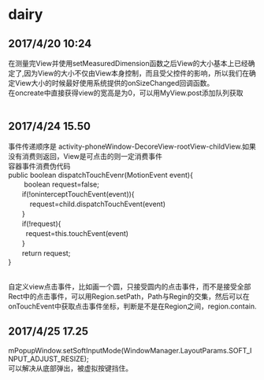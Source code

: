 # dairy<br>
## 2017/4/20 10:24<br>
在测量完View并使用setMeasuredDimension函数之后View的大小基本上已经确定了,因为View的大小不仅由View本身控制，而且受父控件的影响，所以我们在确定View大小的时候最好使用系统提供的onSizeChanged回调函数。<br>
在oncreate中直接获得view的宽高是为0，可以用MyView.post添加队列获取<br><br>
## 2017/4/24 15.50<br>
事件传递顺序是 activity-phoneWindow-DecoreView-rootView-childView.如果没有消费则返回，View是可点击的则一定消费事件<br>
容器事件消费伪代码<br>
public boolean dispatchTouchEvenr(MotionEvent event){<br>
　　  boolean request=false;<br>
  　　if(!oninterceptTouchEvent(event)){<br>
     　　request=child.dispatchTouchEvent(event)<br>
  　　}<br>
  　　if(!request){<br>
    　　request=this.touchEvent(event)<br>
  　　}<br>
  　　return request;<br>
}<br>

<br>自定义view点击事件，比如画一个圆，只接受圆内的点击事件，而不是接受全部Rect中的点击事件，可以用Region.setPath，Path与Regin的交集，然后可以在onTouchEvent中获取点击事件坐标，判断是不是在Region之间，region.contain.<br>
## 2017/4/25 17.25<br>
mPopupWindow.setSoftInputMode(WindowManager.LayoutParams.SOFT_INPUT_ADJUST_RESIZE);<br>
可以解决从底部弹出，被虚拟按键挡住。
